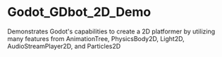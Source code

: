 # Godot_GDbot_2D_Demo
Demonstrates Godot's capabilities to create a 2D platformer by utilizing many features from AnimationTree, PhysicsBody2D, Light2D, AudioStreamPlayer2D, and Particles2D
